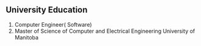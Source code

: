 ## University Education 
1. Computer Engineer( Software)
2. Master of Science of Computer and Electrical Engineering University of Manitoba

